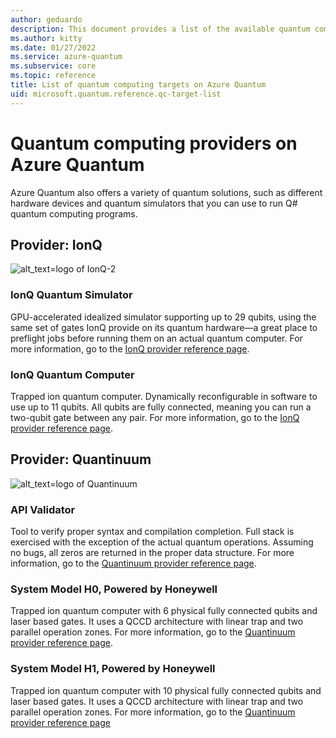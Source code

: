 ```yaml
---
author: geduardo
description: This document provides a list of the available quantum computing providers on Azure Quantum.
ms.author: kitty
ms.date: 01/27/2022
ms.service: azure-quantum
ms.subservice: core
ms.topic: reference
title: List of quantum computing targets on Azure Quantum
uid: microsoft.quantum.reference.qc-target-list
---
```


# Quantum computing providers on Azure Quantum

Azure Quantum also offers a variety of quantum solutions, such as
different hardware devices and quantum simulators that you can use to run Q# quantum computing programs.

## Provider: IonQ

![alt_text=logo of IonQ-2](~/media/logo-ionq.png)

### IonQ Quantum Simulator

GPU-accelerated idealized simulator supporting up to 29 qubits, using the same set of gates IonQ provide on its quantum hardware—a great place to preflight jobs before running them on an actual quantum computer. For more information, go to the [IonQ provider reference page](xref:microsoft.quantum.providers.ionq#quantum-simulator).

### IonQ Quantum Computer

Trapped ion quantum computer. Dynamically reconfigurable in software to use up to 11 qubits. All qubits are fully connected, meaning you can run a two-qubit gate between any pair. For more information, go to the [IonQ provider reference page](xref:microsoft.quantum.providers.ionq#quantum-computer).

## Provider: Quantinuum

![alt_text=logo of Quantinuum](~/media/logo-quantinuum.png)

### API Validator

Tool to verify proper syntax and compilation completion. Full stack is exercised with the exception of the actual quantum operations. Assuming no bugs, all zeros are returned in the proper data structure. For more information, go to the [Quantinuum provider reference page](xref:microsoft.quantum.providers.honeywell#api-validator).

### System Model H0, Powered by Honeywell

Trapped ion quantum computer with 6 physical fully connected qubits and laser based gates. It uses a QCCD architecture with linear trap and two parallel operation zones. For more information, go to the [Quantinuum provider reference page](xref:microsoft.quantum.providers.honeywell#honeywell-system-model-h1).

### System Model H1, Powered by Honeywell

Trapped ion quantum computer with 10 physical fully connected qubits and laser based gates. It uses a QCCD architecture with linear trap and two parallel operation zones. For more information, go to the [Quantinuum provider reference page](xref:microsoft.quantum.providers.honeywell#honeywell-system-model-h1)
